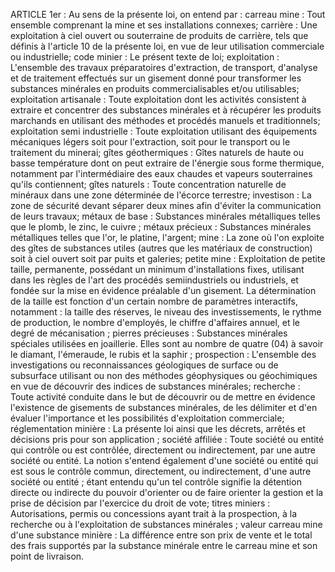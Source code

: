 ARTICLE 1er : Au sens de la présente loi, on entend par :
carreau mine : Tout ensemble comprenant la mine et ses installations
connexes;
carrière : Une exploitation à ciel ouvert ou souterraine de produits
de carrière, tels que définis à l'article 10 de la présente loi, en
vue de leur utilisation commerciale ou industrielle;
code minier : Le présent texte de loi;
exploitation : L'ensemble des travaux préparatoires d'extraction, de
transport, d'analyse et de traitement effectués sur un gisement donné
pour transformer les substances minérales en produits
commercialisables et/ou utilisables;
exploitation artisanale : Toute exploitation dont les activités
consistent à extraire et concentrer des substances minérales et à
récupérer les produits marchands en utilisant des méthodes et procédés
manuels et traditionnels;
exploitation semi industrielle : Toute exploitation utilisant des
équipements mécaniques légers soit pour l'extraction, soit pour le
transport ou le traitement du minerai;
gîtes géothermiques : Gîtes naturels de haute ou basse température
dont on peut extraire de l'énergie sous forme thermique, notamment par
l'intermédiaire des eaux chaudes et vapeurs souterraines qu'ils
contiennent;
gîtes naturels : Toute concentration naturelle de minéraux dans une
zone déterminée de l'écorce terrestre;
investison : La zone de sécurité devant séparer deux mines afin
d'éviter la communication de leurs travaux;
métaux de base : Substances minérales métalliques telles que le plomb,
le zinc, le cuivre ;
métaux précieux : Substances minérales métalliques telles que l'or, le
platine, l'argent;
mine : La zone où l'on exploite des gîtes de substances utiles (autres
que les matériaux de construction) soit à ciel ouvert soit par puits
et galeries;
petite mine : Exploitation de petite taille, permanente, possédant un
minimum d'installations fixes, utilisant dans les règles de l'art des
procédés semiindustriels ou industriels, et fondée sur la mise en
évidence préalable d'un gisement. La détermination de la taille est
fonction d'un certain nombre de paramètres interactifs, notamment : la
taille des réserves, le niveau des investissements, le rythme de
production, le nombre d'employés, le chiffre d'affaires annuel, et le
degré de mécanisation ;
pierres précieuses : Substances minérales spéciales utilisées en
joaillerie. Elles sont au nombre de quatre (04) à savoir le diamant,
l'émeraude, le rubis et la saphir ;
prospection : L'ensemble des investigations ou reconnaissances
géologiques de surface ou de subsurface utilisant ou non des méthodes
géophysiques ou géochimiques en vue de découvrir des indices de
substances minérales;
recherche : Toute activité conduite dans le but de découvrir ou de
mettre en évidence l'existence de gisements de substances minérales,
de les délimiter et d'en évaluer l'importance et les possibilités
d'exploitation commerciale;
réglementation minière : La présente loi ainsi que les décrets,
arrêtés et décisions pris pour son application ;
société affiliée : Toute société ou entité qui contrôle ou est
contrôlée, directement ou indirectement, par une autre société ou
entité. La notion s'entend également d'une société ou entité qui est
sous le contrôle commun, directement, ou indirectement, d'une autre
société ou entité ; étant entendu qu'un tel contrôle signifie la
détention directe ou indirecte du pouvoir d'orienter ou de faire
orienter la gestion et la prise de décision par l'exercice du droit de
vote;
titres miniers : Autorisations, permis ou concessions ayant trait à la
prospection, à la recherche ou à l'exploitation de substances
minérales ;
valeur carreau mine d'une substance minière : La différence entre son
prix de vente et le total des frais supportés par la substance
minérale entre le carreau mine et son point de livraison.